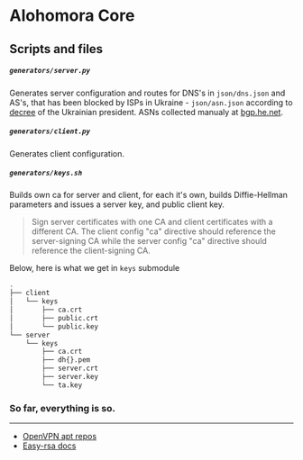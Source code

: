 # Alohomora Core

## Scripts and files

##### `generators/server.py`
Generates server configuration and routes for DNS's in `json/dns.json` and AS's, that has been blocked by ISPs in Ukraine - `json/asn.json` according to [decree](http://www.president.gov.ua/documents/1332017-21850) of the Ukrainian president.
ASNs collected manualy at [bgp.he.net](http://bgp.he.net/).

##### `generators/client.py`
Generates client configuration.

##### `generators/keys.sh`
Builds own ca for server and client, for each it's own, builds Diffie-Hellman parameters and issues a server key, and public client key.

> Sign server certificates with one CA and client certificates with a different CA. The client config "ca" directive should reference the server-signing CA while the server config "ca" directive should reference the client-signing CA.

Below, here is what we get in `keys` submodule

```bash
.
├── client
│   └── keys
│       ├── ca.crt
│       ├── public.crt
│       └── public.key
└── server
    └── keys
        ├── ca.crt
        ├── dh{}.pem
        ├── server.crt
        ├── server.key
        └── ta.key
```

### So far, everything is so.

---

- [OpenVPN apt repos](https://community.openvpn.net/openvpn/wiki/OpenvpnSoftwareRepos)
- [Easy-rsa docs](https://openvpn.net/index.php/open-source/documentation/miscellaneous/77-rsa-key-management.html)
